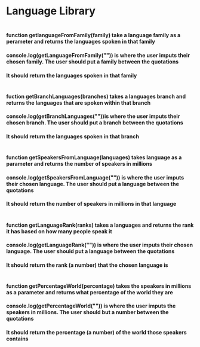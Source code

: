 # Language Library
#
#### function getlanguageFromFamily(family) take a language family as a perameter and returns the languages spoken in that family
#### console.log(getLanguageFromFamily("")) is where the user imputs their chosen family. The user should put a family between the quotations
#### It should return the languages spoken in that family
#
#### fuction getBranchLanguages(branches) takes a languages branch and returns the languages that are spoken within that branch
#### console.log(getBranchLanguages(""))is where the user imputs their chosen branch. The user should put a branch between the quotations
#### It should return the languages spoken in that branch
#
#### function getSpeakersFromLanguage(languages) takes language as a parameter and returns the number of speakers in millions
#### console.log(getSpeakersFromLanguage("")) is where the user imputs their chosen language. The user should put a language between the quotations
#### It should return the number of speakers in millions in that language
#
#### function getLanguageRank(ranks) takes a languages and returns the rank it has based on how many people speak it
#### console.log(getLanguageRank("")) is where the user imputs their chosen language. The user should put a language between the quotations
#### It should return the rank (a number) that the chosen language is
#
#### function getPercentageWorld(percentage) takes the speakers in millions as a parameter and returns what percentage of the world they are
#### console.log(getPercentageWorld("")) is where the user imputs the speakers in millions. The user should but a number between the quotations
#### It should return the percentage (a number) of the world those speakers contains
#
